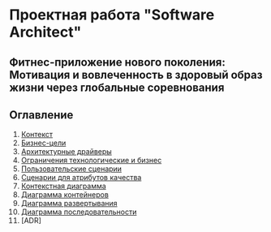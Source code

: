 # Проектная работа "Software Architect"

## Фитнес-приложение нового поколения: Мотивация и вовлеченность в здоровый образ жизни через глобальные соревнования

## Оглавление

1. [Контекст](Контекст.md)
2. [Бизнес-цели](Цели.md)
3. [Архитектурные драйверы](Драйверы.md)
4. [Ограничения технологические и бизнес](Ограничения.md)
5. [Пользовательские сценарии](Сценарии.md)
6. [Сценарии для атрибутов качества](Атрибуты.md)
7. [Контекстная диаграмма](КонтекстнаяДиаграмма.md)
8. [Диаграмма контейнеров]()
9. [Диаграмма развертывания]()
10. [Диаграмма последовательности]()
11. [ADR]
